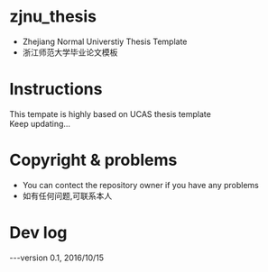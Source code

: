 # zjnu_thesis
* Zhejiang Normal Universtiy Thesis Template  
* 浙江师范大学毕业论文模板

# Instructions

This tempate is highly based on UCAS thesis template  
Keep updating...

# Copyright & problems
* You can contect the repository owner if you have any problems  
* 如有任何问题,可联系本人

# Dev log

---version 0.1, 2016/10/15
